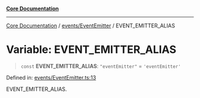 [**Core Documentation**](../../../README.md)

***

[Core Documentation](../../../README.md) / [events/EventEmitter](../README.md) / EVENT\_EMITTER\_ALIAS

# Variable: EVENT\_EMITTER\_ALIAS

> `const` **EVENT\_EMITTER\_ALIAS**: `"eventEmitter"` = `'eventEmitter'`

Defined in: [events/EventEmitter.ts:13](https://github.com/stonemjs/core/blob/e2fddc9518734748c09a72d4b4064dd1d4c1288c/src/events/EventEmitter.ts#L13)

EVENT_EMITTER_ALIAS.
